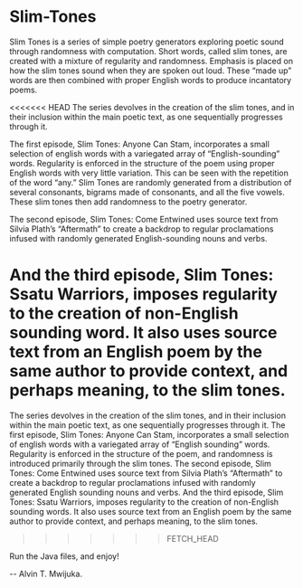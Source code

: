 Slim-Tones
==========

Slim Tones is a series of simple poetry generators exploring poetic sound through randomness with computation. Short words, called slim tones, are created with a mixture of regularity and randomness. Emphasis is placed on how the slim tones sound when they are spoken out loud. These “made up” words are then combined with proper English words to produce incantatory poems. 

<<<<<<< HEAD
The series devolves in the creation of the slim tones, and in their inclusion within the main poetic text, as one sequentially progresses through it. 

The first episode, Slim Tones: Anyone Can Stam, incorporates a small selection of english words with a variegated array of “English-sounding” words. Regularity is enforced in the structure of the poem using proper English words with very little variation. This can be seen with the repetition of the word “any.” Slim Tones are randomly generated from a distribution of several consonants, bigrams made of consonants, and all the five vowels. These slim tones then add randomness to the poetry generator. 

The second episode, Slim Tones: Come Entwined uses source text from Silvia Plath’s “Aftermath” to create a backdrop to regular proclamations infused with randomly generated English-sounding nouns and verbs. 

And the third episode, Slim Tones: Ssatu Warriors, imposes regularity to the creation of non-English sounding word. It also uses source text from an English poem by the same author to provide context, and perhaps meaning, to the slim tones. 
=======
The series devolves in the creation of the slim tones, and in their inclusion within the main poetic text, as one sequentially progresses through it. The first episode, Slim Tones: Anyone Can Stam, incorporates a small selection of english words with a variegated array of “English sounding” words. Regularity is enforced in the structure of the poem, and randomness is introduced primarily through the slim tones. The second episode, Slim Tones: Come Entwined uses source text from Silvia Plath’s “Aftermath” to create a backdrop to regular proclamations infused with randomly generated English sounding nouns and verbs. And the third episode, Slim Tones: Ssatu Warriors, imposes regularity to the creation of non-English sounding words. It also uses source text from an English poem by the same author to provide context, and perhaps meaning, to the slim tones. 
>>>>>>> FETCH_HEAD

Run the Java files, and enjoy!

-- Alvin T. Mwijuka.

